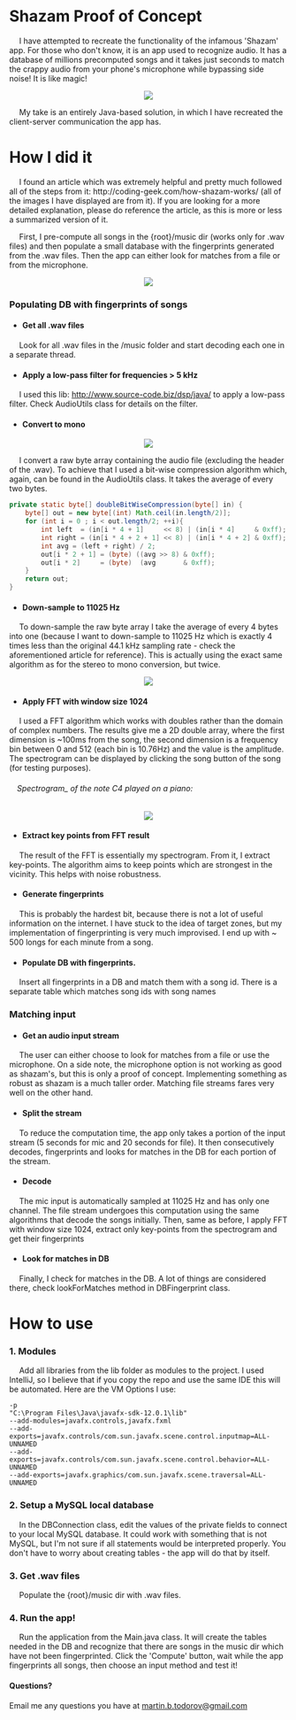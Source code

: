 # Shazam Proof of Concept
<p> 
&emsp;  I have attempted to recreate the functionality of the infamous 'Shazam' app. For those who don't know,
it is an app used to recognize audio. It has a database of millions precomputed songs and it takes just seconds
to match the crappy audio from your phone's microphone while bypassing side noise! It is
like magic! 
</p>

<p align = "center">
<img src = https://user-images.githubusercontent.com/25320807/59928355-3d16bd00-9447-11e9-9300-c9eb8a1976db.jpg>
</p>

<p>
&emsp; My take is an entirely Java-based solution, in which I have recreated the client-server communication the app has.
</p>

# How I did it

<p>
&emsp; I found an article which was extremely helpful and pretty much followed all of the steps from it: http://coding-geek.com/how-shazam-works/
(all of the images I have displayed are from it). If you are looking for a more detailed explanation, please do reference the article, as this is more or less a summarized
version of it. 
</p>
<p>
&emsp; First, I pre-compute all songs in
the {root}/music dir (works only for .wav files) and then populate a small database with the 
fingerprints generated from the .wav files. Then the app can either look for matches from a file or from the microphone.
</p>

<p align = "center">
<img src = https://user-images.githubusercontent.com/25320807/59853659-0030c480-937a-11e9-8618-ce6ad81eac5e.jpg>
</p>


### Populating DB with fingerprints of songs

* #### Get all .wav files
&emsp; Look for all .wav files in the /music folder and start decoding each one in a separate thread. 

* ####  Apply a low-pass filter for frequencies > 5 kHz
&emsp; I used this lib: http://www.source-code.biz/dsp/java/ to apply a low-pass filter. Check 
AudioUtils class for details on the filter.

* #### Convert to mono
<p align = "center">
<img src = https://user-images.githubusercontent.com/25320807/59928469-7c450e00-9447-11e9-809f-4bfce15b0b3d.png>
</p>

&emsp; I convert a raw byte array containing the audio file (excluding the header of the .wav). To achieve that I used
a bit-wise compression algorithm which, again, can be found in the AudioUtils class. It takes the average of every two bytes.
```Java
private static byte[] doubleBitWiseCompression(byte[] in) {
    byte[] out = new byte[(int) Math.ceil(in.length/2)];
    for (int i = 0 ; i < out.length/2; ++i){
        int left  = (in[i * 4 + 1]     << 8) | (in[i * 4]     & 0xff);
        int right = (in[i * 4 + 2 + 1] << 8) | (in[i * 4 + 2] & 0xff);
        int avg = (left + right) / 2;
        out[i * 2 + 1] = (byte) ((avg >> 8) & 0xff);
        out[i * 2]     = (byte)  (avg       & 0xff);
    }
    return out;
}
```

* #### Down-sample to 11025 Hz
&emsp; To down-sample the raw byte array I take the average of every 4 bytes into one (because I want to down-sample to 11025 Hz which is exactly 4 times
less than the original 44.1 kHz sampling rate - check the aforementioned article for reference). This is actually
using the exact same algorithm as for the stereo to mono conversion, but twice.  
<p align = "center">
<img src = https://user-images.githubusercontent.com/25320807/59928491-8bc45700-9447-11e9-92b0-54fc1099f86a.jpg>
</p>

* ####  Apply FFT with window size 1024
&emsp; I used a FFT algorithm which works with doubles rather than the domain of complex numbers. The results
give me a 2D double array, where the first dimension is ~100ms from the song, the second dimension is a frequency bin between 0 and 512 (each bin is 10.76Hz) and the value 
is the amplitude. The spectrogram can be displayed by clicking the song button of the song (for testing purposes).
###### &emsp;Spectrogram_ of the note C4 played on a piano: 
<p align = "center">
<img src = https://user-images.githubusercontent.com/25320807/59928509-97b01900-9447-11e9-9280-fab0955edeee.jpg>

</p>


* #### Extract key points from FFT result
&emsp; The result of the FFT is essentially my spectrogram. From it, I extract key-points. The algorithm aims to
keep points which are strongest in the vicinity. This helps with noise robustness.

* #### Generate fingerprints
&emsp; This is probably the hardest bit, because there is not a lot of useful information on the internet. I have
stuck to the idea of target zones, but my implementation of fingerprinting is very much improvised. I end up with ~ 500 longs for each minute from a song.

* #### Populate DB with fingerprints.
&emsp; Insert all fingerprints in a DB and match them with a song id. There is a separate table which matches song ids with song names

### Matching input


* #### Get an audio input stream
&emsp; The user can either choose to look for matches from a file or use the microphone. On a side note, the
microphone option is not working as good as shazam's, but this is only a proof of concept. Implementing something
as robust as shazam is a much taller order. Matching file streams fares very well on the other hand.

* #### Split the stream
&emsp; To reduce the computation time, the app only takes a portion of the input stream (5 seconds for mic and 20 seconds for file).
It then consecutively decodes, fingerprints and looks for matches in the DB for each portion of the stream.

* #### Decode
&emsp; The mic input is automatically sampled at 11025 Hz and has only one channel. The file stream undergoes this computation
using the same algorithms that decode the songs initially. Then, same as before, I apply FFT with window size 1024, extract only key-points from the
spectrogram and get their fingerprints

* #### Look for matches in DB
&emsp; Finally, I check for matches in the DB. A lot of things are considered there, check lookForMatches method in DBFingerprint class.

# How to use
### 1. Modules
&emsp; Add all libraries from the lib folder as modules to the project. I used IntelliJ, so I believe that if you copy the repo
and use the same IDE this will be automated. Here are the VM Options I use:
```
-p
"C:\Program Files\Java\javafx-sdk-12.0.1\lib"
--add-modules=javafx.controls,javafx.fxml
--add-exports=javafx.controls/com.sun.javafx.scene.control.inputmap=ALL-UNNAMED
--add-exports=javafx.controls/com.sun.javafx.scene.control.behavior=ALL-UNNAMED
--add-exports=javafx.graphics/com.sun.javafx.scene.traversal=ALL-UNNAMED
```
### 2. Setup a MySQL local database
&emsp; In the DBConnection class, edit the values of the private fields to connect to your local MySQL database.
It could work with something that is not MySQL, but I'm not sure if all statements would be interpreted properly.
You don't have to worry about creating tables - the app will do that by itself.

### 3. Get .wav files
&emsp; Populate the {root}/music dir with .wav files.

### 4. Run the app!
&emsp; Run the application from the Main.java class. It will create the tables needed in the DB and recognize that
there are songs in the music dir which have not been fingerprinted. Click the 'Compute' button, wait while the app fingerprints all songs, 
then choose an input method and test it!

#### Questions? 
Email me any questions you have at martin.b.todorov@gmail.com

